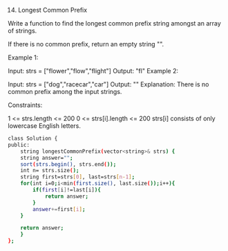 14. Longest Common Prefix
 
Write a function to find the longest common prefix string amongst an array of strings.

If there is no common prefix, return an empty string "".

 

Example 1:

Input: strs = ["flower","flow","flight"]
Output: "fl"
Example 2:

Input: strs = ["dog","racecar","car"]
Output: ""
Explanation: There is no common prefix among the input strings.
 

Constraints:

1 <= strs.length <= 200
0 <= strs[i].length <= 200
strs[i] consists of only lowercase English letters.

```bash
class Solution {
public:
    string longestCommonPrefix(vector<string>& strs) {
    string answer="";
    sort(strs.begin(), strs.end());
    int n= strs.size();
    string first=strs[0], last=strs[n-1];
    for(int i=0;i<min(first.size(), last.size());i++){
        if(first[i]!=last[i]){
            return answer;
        }    
        answer+=first[i];
    }

    return answer;
    }
};
